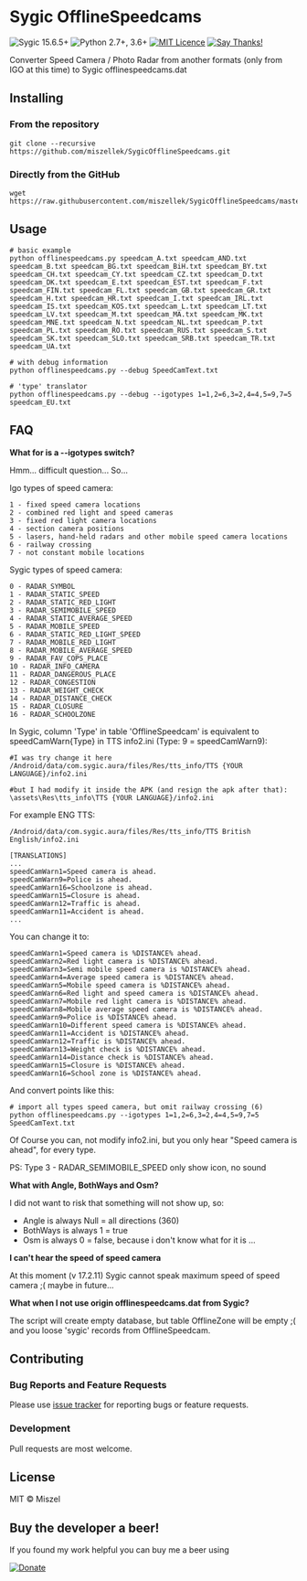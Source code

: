 # Sygic OfflineSpeedcams

![Sygic 15.6.5+](https://img.shields.io/badge/sygic-15.6.5%2B-red.svg)
![Python 2.7+, 3.6+](https://img.shields.io/badge/python-2.7%2B%2C%203.6%2B-blue.svg)
[![MIT Licence](https://img.shields.io/badge/license-MIT-blue.svg)](https://opensource.org/licenses/MIT)
[![Say Thanks!](https://img.shields.io/badge/Say%20Thanks-!-1EAEDB.svg)](https://saythanks.io/to/miszellek)


Converter Speed Camera / Photo Radar from another formats (only from IGO at this time) to Sygic offlinespeedcams.dat


## Installing

### From the repository
```
git clone --recursive https://github.com/miszellek/SygicOfflineSpeedcams.git
```
### Directly from the GitHub 
```
wget https://raw.githubusercontent.com/miszellek/SygicOfflineSpeedcams/master/offlinespeedcams.py
```


## Usage

```
# basic example 
python offlinespeedcams.py speedcam_A.txt speedcam_AND.txt speedcam_B.txt speedcam_BG.txt speedcam_BiH.txt speedcam_BY.txt speedcam_CH.txt speedcam_CY.txt speedcam_CZ.txt speedcam_D.txt speedcam_DK.txt speedcam_E.txt speedcam_EST.txt speedcam_F.txt speedcam_FIN.txt speedcam_FL.txt speedcam_GB.txt speedcam_GR.txt speedcam_H.txt speedcam_HR.txt speedcam_I.txt speedcam_IRL.txt speedcam_IS.txt speedcam_KOS.txt speedcam_L.txt speedcam_LT.txt speedcam_LV.txt speedcam_M.txt speedcam_MA.txt speedcam_MK.txt speedcam_MNE.txt speedcam_N.txt speedcam_NL.txt speedcam_P.txt speedcam_PL.txt speedcam_RO.txt speedcam_RUS.txt speedcam_S.txt speedcam_SK.txt speedcam_SLO.txt speedcam_SRB.txt speedcam_TR.txt speedcam_UA.txt 

# with debug information 
python offlinespeedcams.py --debug SpeedCamText.txt

# 'type' translator
python offlinespeedcams.py --debug --igotypes 1=1,2=6,3=2,4=4,5=9,7=5 speedcam_EU.txt
```


## FAQ

**What for is a --igotypes switch?**

Hmm... difficult question... So...

Igo types of speed camera:
```
1 - fixed speed camera locations
2 - combined red light and speed cameras
3 - fixed red light camera locations 
4 - section camera positions
5 - lasers, hand-held radars and other mobile speed camera locations 
6 - railway crossing
7 - not constant mobile locations
```

Sygic types of speed camera:
```
0 - RADAR_SYMBOL
1 - RADAR_STATIC_SPEED
2 - RADAR_STATIC_RED_LIGHT
3 - RADAR_SEMIMOBILE_SPEED
4 - RADAR_STATIC_AVERAGE_SPEED
5 - RADAR_MOBILE_SPEED
6 - RADAR_STATIC_RED_LIGHT_SPEED
7 - RADAR_MOBILE_RED_LIGHT
8 - RADAR_MOBILE_AVERAGE_SPEED
9 - RADAR_FAV_COPS_PLACE
10 - RADAR_INFO_CAMERA
11 - RADAR_DANGEROUS_PLACE
12 - RADAR_CONGESTION
13 - RADAR_WEIGHT_CHECK
14 - RADAR_DISTANCE_CHECK
15 - RADAR_CLOSURE
16 - RADAR_SCHOOLZONE
```

In Sygic, column 'Type' in table 'OfflineSpeedcam' is equivalent to speedCamWarn{Type} in TTS info2.ini (Type: 9 = speedCamWarn9):
```
#I was try change it here
/Android/data/com.sygic.aura/files/Res/tts_info/TTS {YOUR LANGUAGE}/info2.ini
```
```
#but I had modify it inside the APK (and resign the apk after that):
\assets\Res\tts_info\TTS {YOUR LANGUAGE}/info2.ini
```

For example ENG TTS:
```
/Android/data/com.sygic.aura/files/Res/tts_info/TTS British English/info2.ini

[TRANSLATIONS]
...
speedCamWarn1=Speed camera is ahead.
speedCamWarn9=Police is ahead.
speedCamWarn16=Schoolzone is ahead.
speedCamWarn15=Closure is ahead.
speedCamWarn12=Traffic is ahead.
speedCamWarn11=Accident is ahead.
...
```

You can change it to:
```
speedCamWarn1=Speed camera is %DISTANCE% ahead.
speedCamWarn2=Red light camera is %DISTANCE% ahead.
speedCamWarn3=Semi mobile speed camera is %DISTANCE% ahead.
speedCamWarn4=Average speed camera is %DISTANCE% ahead.
speedCamWarn5=Mobile speed camera is %DISTANCE% ahead.
speedCamWarn6=Red light and speed camera is %DISTANCE% ahead.
speedCamWarn7=Mobile red light camera is %DISTANCE% ahead.
speedCamWarn8=Mobile average speed camera is %DISTANCE% ahead.
speedCamWarn9=Police is %DISTANCE% ahead.
speedCamWarn10=Different speed camera is %DISTANCE% ahead.
speedCamWarn11=Accident is %DISTANCE% ahead.
speedCamWarn12=Traffic is %DISTANCE% ahead.
speedCamWarn13=Weight check is %DISTANCE% ahead.
speedCamWarn14=Distance check is %DISTANCE% ahead.
speedCamWarn15=Closure is %DISTANCE% ahead.
speedCamWarn16=School zone is %DISTANCE% ahead.
```

And convert points like this:
```
# import all types speed camera, but omit railway crossing (6)
python offlinespeedcams.py --igotypes 1=1,2=6,3=2,4=4,5=9,7=5 SpeedCamText.txt
```

Of Course you can, not modify info2.ini, but you only hear "Speed camera is ahead", for every type.

PS:
Type 3 - RADAR_SEMIMOBILE_SPEED only show icon, no sound

**What with Angle, BothWays and Osm?**

I did not want to risk that something will not show up, so: 
* Angle is always Null = all directions (360)
* BothWays is always 1 = true
* Osm is always 0 = false, because i don't know what for it is ...

**I can't hear the speed of speed camera**

At this moment (v 17.2.11) Sygic cannot speak maximum speed of speed camera ;( maybe in future...

**What when I not use origin offlinespeedcams.dat from Sygic?**

The script will create empty database, but table OfflineZone will be empty ;( and you loose 'sygic' records from OfflineSpeedcam.   


## Contributing

### Bug Reports and Feature Requests

Please use [issue tracker](https://github.com/miszellek/SygicOfflineSpeedcams/issues) for reporting bugs or feature requests.

### Development

Pull requests are most welcome.


## License

MIT © Miszel


## Buy the developer a beer!

If you found my work helpful you can buy me a beer using

[![Donate](https://www.paypalobjects.com/webstatic/en_US/i/btn/png/silver-pill-paypal-44px.png)](https://www.paypal.com/paypalme/miszel/1EUR)
